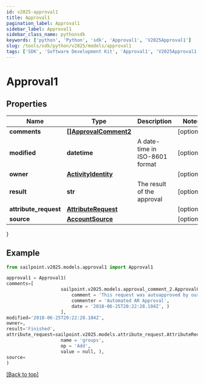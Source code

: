 ```yaml
---
id: v2025-approval1
title: Approval1
pagination_label: Approval1
sidebar_label: Approval1
sidebar_class_name: pythonsdk
keywords: ['python', 'Python', 'sdk', 'Approval1', 'V2025Approval1'] 
slug: /tools/sdk/python/v2025/models/approval1
tags: ['SDK', 'Software Development Kit', 'Approval1', 'V2025Approval1']
---
```


# Approval1


## Properties

Name | Type | Description | Notes
------------ | ------------- | ------------- | -------------
**comments** | [**[]ApprovalComment2**](approval-comment2) |  | [optional] 
**modified** | **datetime** | A date-time in ISO-8601 format | [optional] 
**owner** | [**ActivityIdentity**](activity-identity) |  | [optional] 
**result** | **str** | The result of the approval | [optional] 
**attribute_request** | [**AttributeRequest**](attribute-request) |  | [optional] 
**source** | [**AccountSource**](account-source) |  | [optional] 
}

## Example

```python
from sailpoint.v2025.models.approval1 import Approval1

approval1 = Approval1(
comments=[
                    sailpoint.v2025.models.approval_comment_2.ApprovalComment_2(
                        comment = 'This request was autoapproved by our automated ETS subscriber.', 
                        commenter = 'Automated AR Approval', 
                        date = '2018-06-25T20:22:28.104Z', )
                    ],
modified='2018-06-25T20:22:28.104Z',
owner=,
result='Finished',
attribute_request=sailpoint.v2025.models.attribute_request.AttributeRequest(
                    name = 'groups', 
                    op = 'Add', 
                    value = null, ),
source=
)

```
[[Back to top]](#) 

